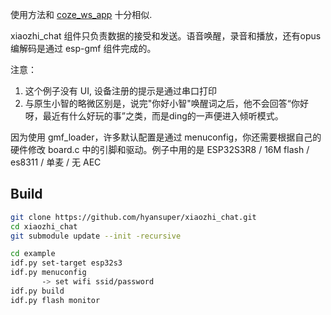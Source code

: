 使用方法和 [coze_ws_app](https://github.com/espressif/esp-adf/tree/master/examples/ai_agent/coze_ws_app) 十分相似.

xiaozhi_chat 组件只负责数据的接受和发送。语音唤醒，录音和播放，还有opus编解码是通过 esp-gmf 组件完成的。

注意：
1. 这个例子没有 UI, 设备注册的提示是通过串口打印
1. 与原生小智的略微区别是，说完"你好小智"唤醒词之后，他不会回答“你好呀，最近有什么好玩的事”之类，而是ding的一声便进入倾听模式。

因为使用 gmf_loader，许多默认配置是通过 menuconfig，你还需要根据自己的硬件修改 board.c 中的引脚和驱动。例子中用的是 ESP32S3R8 / 16M flash / es8311 / 单麦 / 无 AEC

## Build

```sh
git clone https://github.com/hyansuper/xiaozhi_chat.git
cd xiaozhi_chat
git submodule update --init -recursive

cd example
idf.py set-target esp32s3
idf.py menuconfig
       -> set wifi ssid/password
idf.py build
idf.py flash monitor
```